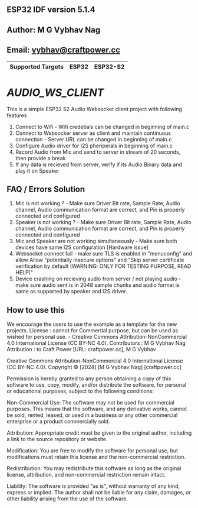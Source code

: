 ## ESP32 IDF version 5.1.4
## Author: M G Vybhav Nag
## Email: vybhav@craftpower.cc

| Supported Targets | ESP32 | ESP32-S2 |
| ----------------- | ----- | -------- |

# _AUDIO_WS_CLIENT_
This is a simple ESP32 S2 Audio Websocket client project with following features
1. Connect to Wifi - Wifi credetials can be changed in beginning of main.c
2. Connect to Websocker server as client and maintain continuous connection - Server URL can be changed in beginning of main.c
3. Configure Audio driver for I2S pheriperals in beginning of main.c
4. Record Audio from Mic and send to server in stream of 20 seconds, then provide a break
5. If any data is recieved from server, verify if its Audio Binary data and play it on Speaker

## FAQ / Errors Solution
1. Mic is not working ? - Make sure Driver Bit rate, Sample Rate, Audio channel, Audio communication format are correct, and Pin is properly connected and configured
2. Speaker is not working ? - Make sure Driver Bit rate, Sample Rate, Audio channel, Audio communication format are correct, and Pin is properly connected and configured
3. Mic and Speaker are not working simultaneously - Make sure both devices have same I2S configuration [Hardware issue]
4. Websocket connect fail - make sure TLS is enabled in "menuconfig" and allow Allow "potentially insecure options" and "Skip server certificate verification by default (WARNING: ONLY FOR TESTING PURPOSE, READ HELP)"
5. Device crashing on recieving audio from server / not playing audio - make sure audio sent is in 2048 sample chunks and audio format is same as supported by speaker and I2S driver.


## How to use this
We encourage the users to use the example as a template for the new projects.
License : cannot for Commertial purpose, but can be used as wished for personal use. - Creative Commons Attribution-NonCommercial 4.0 International License (CC BY-NC 4.0).
Contributors : M G Vybhav Nag
Attribution : to Craft Power [URL: craftpower.cc], M G Vybhav

Creative Commons Attribution-NonCommercial 4.0 International License (CC BY-NC 4.0).
Copyright © [2024] [M G Vybhav Nag] [craftpower.cc]

Permission is hereby granted to any person obtaining a copy of this software to use, copy, modify, and/or distribute the software, for personal or educational purposes, subject to the following conditions:

Non-Commercial Use: The software may not be used for commercial purposes. This means that the software, and any derivative works, cannot be sold, rented, leased, or used in a business or any other commercial enterprise or a product commercially sold.

Attribution: Appropriate credit must be given to the original author, including a link to the source repository or website.

Modification: You are free to modify the software for personal use, but modifications must retain this license and the non-commercial restriction.

Redistribution: You may redistribute this software as long as the original license, attribution, and non-commercial restriction remain intact.

Liability: The software is provided "as is", without warranty of any kind, express or implied. The author shall not be liable for any claim, damages, or other liability arising from the use of the software.